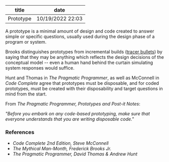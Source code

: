 | title | date |
|---|---|
| Prototype | 10/19/2022 22:03 |

A prototype is a minimal amount of design and code created to answer simple or
specific questions, usually used during the design phase of a program or system.

Brooks distinguishes prototypes from incremental builds ([tracer bullets](1661985707.md)) 
by saying that they may be anything which reflects the design decisions of the 
conceptual model -- even a human hand behind the curtain simulating system responses
would suffice.

Hunt and Thomas in _The Pragmatic Programmer_, as well as McConnell in _Code Complete_
agree that prototypes must be disposable, and for coded prototypes, must be created
with their disposability and target questions in mind from the start.

From _The Pragmatic Programmer, Prototypes and Post-it Notes_:

_"Before you embark on any code-based prototyping, make sure that everyone 
understands that you are writing disposable code."_

### References
- _Code Complete 2nd Edition, Steve McConnell_
- _The Mythical Man-Month, Frederick Brooks Jr._
- _The Pragmatic Programmer, David Thomas & Andrew Hunt_
